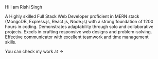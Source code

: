Hi i am Rishi Singh 

A Highly skilled Full Stack Web Developer proficient in MERN stack (MongoDB, Express.js, React.js, Node.js) with a strong foundation of 1200 hours in coding. Demonstrates adaptability through solo and collaborative projects. Excels in crafting responsive web designs and problem-solving. Effective communicator with excellent teamwork and time management skills.

You can check my work at -> 